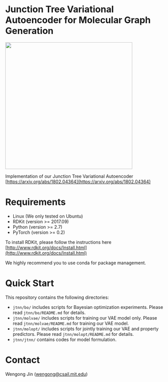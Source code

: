 # Junction Tree Variational Autoencoder for Molecular Graph Generation

<img src="https://github.com/wengong-jin/icml18-jtnn/blob/master/paradigm.png" width="400">

Implementation of our Junction Tree Variational Autoencoder [https://arxiv.org/abs/1802.04364](https://arxiv.org/abs/1802.04364)

# Requirements
* Linux (We only tested on Ubuntu)
* RDKit (version >= 2017.09)
* Python (version >= 2.7)
* PyTorch (version >= 0.2)

To install RDKit, please follow the instructions here [http://www.rdkit.org/docs/Install.html](http://www.rdkit.org/docs/Install.html)

We highly recommend you to use conda for package management.

# Quick Start
This repository contains the following directories:
* `jtnn/bo/` includes scripts for Bayesian optimization experiments. Please read `jtnn/bo/README.md` for details.
* `jtnn/molvae/` includes scripts for training our VAE model only. Please read `jtnn/molvae/README.md` for training our VAE model.
* `jtnn/molopt/` includes scripts for jointly training our VAE and property predictors. Please read `jtnn/molopt/README.md` for details.
* `jtnn/jtnn/` contains codes for model formulation.

# Contact
Wengong Jin (wengong@csail.mit.edu)
